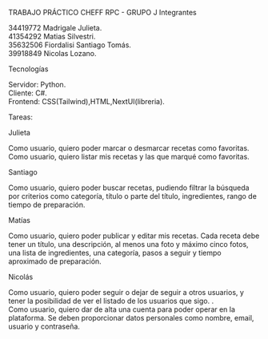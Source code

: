 TRABAJO PRÁCTICO CHEFF RPC - GRUPO J Integrantes

34419772 Madrigale Julieta.<br>
41354292 Matias Silvestri.<br>
35632506 Fiordalisi Santiago Tomás.<br>
39918849 Nicolas Lozano.<br>

Tecnologías

Servidor: Python.<br>
Cliente: C#.<br>
Frontend: CSS(Tailwind),HTML,NextUI(libreria).<br>

Tareas:

Julieta

Como usuario, quiero poder marcar o desmarcar recetas como favoritas.<br>
Como usuario, quiero listar mis recetas y las que marqué como favoritas.

Santiago

Como usuario, quiero poder buscar recetas, pudiendo filtrar la búsqueda por criterios como categoría, título o parte del título, ingredientes, rango de tiempo de preparación.

Matías

 Como usuario, quiero poder publicar y editar mis recetas. Cada receta debe tener un título, una descripción, al menos una foto y máximo cinco fotos, una lista de ingredientes, una categoría, pasos a seguir y tiempo aproximado de preparación.

Nicolás

Como usuario, quiero poder seguir o dejar de seguir a otros usuarios, y tener la posibilidad de ver el listado de los usuarios que sigo.   .<br>
Como usuario, quiero dar de alta una cuenta para poder operar en la plataforma. Se deben proporcionar datos personales como nombre, email, usuario y contraseña.

